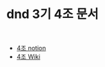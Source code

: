 dnd 3기 4조 문서
===================
<br>

* [4조 notion](https://www.notion.so/dnd3rdteam4)<br>
* [4조 Wiki](https://github.com/dnd-mentee-3rd/dnd-mentee-3rd-4-docs/wiki/1.-DND-4%EC%A1%B0)<br>
